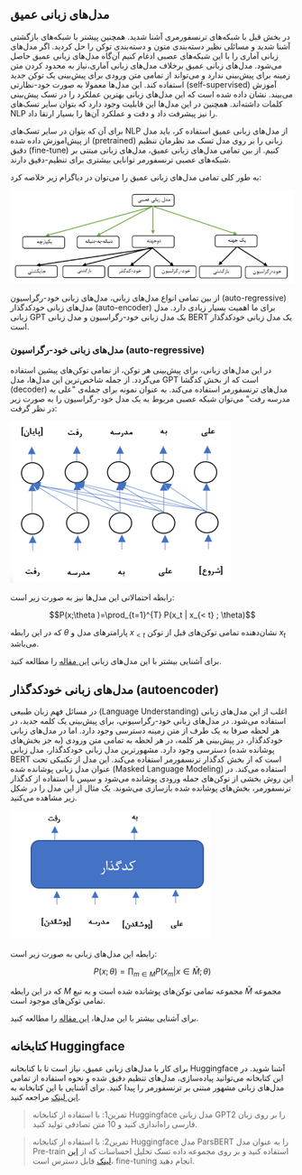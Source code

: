 ## مدل‌های زبانی عمیق

در بخش قبل با شبکه‌های ترنسفورمری آشنا شدید. همچنین پیشتر با شبکه‌های بازگشتی آشنا شدید و مسائلی نظیر دسته‌بندی متون و دسته‌بندی توکن را حل کردید. اگر مدل‌های زبانی آماری را با این شبکه‌های عصبی ادغام کنیم آن‌گاه مدل‌های زبانی عمیق حاصل می‌شود. مدل‌های زبانی عمیق برخلاف مدل‌های زبانی آماری،نیاز به محدود کردن متن زمینه برای پیش‌بینی ندارد و می‌تواند از تمامی متن ورودی برای پیش‌بینی یک توکن جدید استفاده کند. این مدل‌ها معمولا به صورت خود-نظارتی (self-supervised) آموزش می‌بیند. نشان داده شده است که این مدل‌های زبانی بهترین عملکرد را در تسک پیش‌بینی کلمات داشته‌اند. همچنین در این مدل‌ها این قابلیت وجود دارد که بتوان سایر تسک‌های NLP را نیز پیشرفت داد و دقت و عملکرد آن‌ها را بسیار ارتقا داد. 

برای آن که بتوان در سایر تسک‌های NLP از مدل‌های زبانی عمیق استفاده کر، باید مدل از پیش‌اموزش داده شده‌ (pretrained) زبانی را بر روی مدل تسک مد نظرمان تنظیم دقیق (fine-tune) کنیم. از بین تمامی مدل‌های زبانی عمیق، مدل‌های زبانی مبتنی بر شبکه‌های عصبی ترنسفورمر توانایی بیشتری برای تنظیم-دقیق دارند.

به طور کلی تمامی مدل‌های زبانی عمیق را می‌توان در دیاگرام زیر خلاصه کرد:

![](./deep_lm.png)



از بین تمامی انواع مدل‌های زبانی، مدل‌های زبانی خود-رگراسیون (auto-regressive)  مدل‌های زبانی خودکدگذار (auto-encoder) برای ما اهمیت بسیار زیادی دارد. مدل زبانی GPT یک مدل زبانی خود-رگراسیون و مدل زبانی BERT یک مدل زبانی خودکدگذار است.



### مدل‌های زبانی خود-رگراسیون (auto-regressive)

در این مدل‌های زبانی، برای پیش‌بینی هر توکن، از تمامی توکن‌های پیشین استفاده می‌گردد. از جمله شاخص‌ترین این مدل‌ها، مدل GPT است که از بخش کدگشا (decoder) مدل‌های ترنسفورمر استفاده می‌کند. به عنوان نمونه برای جمله‌ی "علی به مدرسه رفت" می‌توان شبکه عصبی مربوط به یک مدل خود-رگراسیون را به صورت زیر در نظر گرفت:

![](auto-regressive.png)

رابطه احتمالاتی این مدل‌ها نیز به صورت زیر است:

$$P(x;\theta )=\prod_{t=1}^{T} P(x_t | x_{< t} ; \theta)$$



که در این رابطه $\theta$ پارامترهای مدل و  $x_{< t}$ نشان‌دهنده تمامی توکن‌های قبل از توکن $x_t$ می‌باشد. 

برای آشنایی بیشتر با این مدل‌های زبانی [این مقاله](https://d4mucfpksywv.cloudfront.net/better-language-models/language_models_are_unsupervised_multitask_learners.pdf) را مطالعه کنید.



## مدل‌های زبانی خودکدگذار (autoencoder)

در مسائل فهم زبان طبیعی (Language Understanding) اغلب از این مدل‌های زبانی استفاده می‌شود. در مدل‌های زبانی خود-رگراسیونی، برای پیش‌بینی یک کلمه جدید، در هر لحظه صرفا به یک طرف از متن زمینه دسترسی وجود دارد. اما در مدل‌های زبانی خودکدگذار، در پیش‌بینی هر کلمه، در هر لحظه به تمامی متن ورودی (به جز بخش‌های پوشانده شده) دسترسی وجود دارد. مشهورترین مدل زبانی خودکدگذار، مدل زبانی BERT است که از بخش کدگذار ترنسفورمر استفاده می‌کند. این مدل از تکنیکی تحت عنوان مدل زبانی پوشانده شده (Masked Language Modeling) استفاده می‌کند. در این روش بخشی از توکن‌های جمله ورودی پوشانده می‌شود و سپس با استفاده از کدگذار ترنسفورمر، بخش‌های پوشانده شده بازسازی می‌شوند. یک مثال از این مدل را در شکل زیر مشاهده می‌کنید.

![](autoencoder.png)



رابطه این مدل‌های زبانی به صورت زیر است:

$$P(x;\theta )=\prod_{m \in M} P(x_m | x \in \bar{M} ; \theta)$$



که در این رابطه $M$ مجموعه تمامی توکن‌های پوشانده شده است و به تبع $\bar{M}$ مجموعه تمامی توکن‌های موجود است.

برای آشنایی بیشتر با این مدل‌ها، [این مقاله](https://arxiv.org/pdf/1810.04805.pdf) را مطالعه کنید.



## کتابخانه Huggingface

برای کار با مدل‌های زبانی عمیق، نیاز است تا با کتابخانه Huggingface آشنا شوید. در این کتابخانه می‌توانید پیاده‌سازی، مدل‌های تنظیم دقیق شده  و نحوه استفاده از تمامی مدل‌های زبانی مشهور مبتنی بر ترنسفورمر را پیدا کنید. برای آشنایی با این کتابخانه به [این لینک](https://huggingface.co/docs/transformers/main/) مراجعه کنید. 





> تمرین1: با استفاده از کتابخانه Huggingface مدل زبانی GPT2 را بر روی زبان فارسی راه‌اندازی کنید و 10 متن تصادفی تولید کنید.





> تمرین2: با استفاده از کتابخانه  Huggingface مدل ParsBERT را به عنوان مدل Pre-train استفاده کنید و بر روی  مجموعه داده  تسک تحلیل احساسات که از [این لینک]() قابل دسترس است، fine-tuning انجام دهید.







